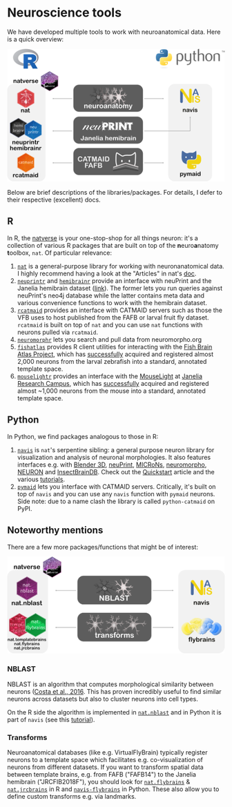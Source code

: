 # Neuroscience tools

We have developed multiple tools to work with neuroanatomical data. Here is a quick overview:

<p align="center">
<img src="https://github.com/flyconnectome/tools/raw/main/img/tools.png" width="600">
</p>

Below are brief descriptions of the libraries/packages. For details, I defer to their respective (excellent) docs.

## R
In R, the [natverse](http://natverse.org) is your one-stop-shop for all things neuron: it's a collection of various R packages that are built on top of
the **n**euro**a**natomy **t**oolbox, `nat`. Of particular relevance:

1. [`nat`](http://natverse.org/nat/) is a general-purpose library for working with neuronanatomical data.   
   I highly recommend having a look at the "Articles" in nat's [doc](http://natverse.org/nat/).
2. [`neuprintr`](http://natverse.org/neuprintr/reference/) and [`hemibrainr`](http://natverse.org/hemibrainr/) provide an interface with
   neuPrint and the Janelia hemibrain dataset ([link](https://neuprint.janelia.org)). The former lets you run queries
   against neuPrint's neo4j database while the latter contains meta data and various convenience functions to work with the hemibrain dataset.
3. [`rcatmaid`](http://natverse.org/rcatmaid/) provides an interface with CATMAID servers such as those the VFB uses to host published from the
   FAFB or larval fruit fly dataset. `rcatmaid` is built on top of `nat` and you can use `nat` functions with neurons pulled via `rcatmaid`.
4. [`neuromorphr`](https://natverse.github.io/neuromorphr/) lets you search and pull data from neuromorpho.org
5. [`fishatlas`](https://github.com/natverse/fishatlas) provides R client utilities for interacting with the [Fish Brain Atlas Project](https://www.neuro.mpg.de/baier/connectome), which has [successfully](https://www.cell.com/neuron/pdfExtended/S0896-6273(19)30391-5) acquired and registered almost 2,000 neurons from the larval zebrafish into a standard, annotated template space.
6. [`mouselightr`](https://github.com/natverse/mouselightr) provides an interface with the [MouseLight](http://mouselight.janelia.org/) at [Janelia Research Campus](https://www.janelia.org/), which has [successfully](https://www.cell.com/neuron/pdfExtended/S0896-6273(19)30391-5) acquired and registered almost ~1,000 neurons from the mouse into a standard, annotated template space.

## Python
In Python, we find packages analogous to those in R:

1. [`navis`](https://navis.readthedocs.io/en/latest/) is `nat`'s serpentine sibling: a general purpose neuron library for visualization and analysis
   of neuronal morphologies. It also features interfaces e.g. with
   [Blender 3D](https://www.blender.org),
   [neuPrint](https://navis.readthedocs.io/en/latest/source/tutorials/neuprint.html),
   [MICRoNs](https://navis.readthedocs.io/en/latest/source/tutorials/microns_tut.html),
   [neuromorpho](http://neuromorpho.org),
   [NEURON](https://navis.readthedocs.io/en/latest/source/tutorials/neuron.html) and
   [InsectBrainDB](https://navis.readthedocs.io/en/latest/source/tutorials/insectbraindb.html). Check
   out the [Quickstart](https://navis.readthedocs.io/en/latest/source/tutorials/quickstart.html) article
   and the various [tutorials](https://navis.readthedocs.io/en/latest/source/gallery.html).
2. [`pymaid`](https://pymaid.readthedocs.io/en/latest/) lets you interface with CATMAID servers. Critically, it's built on top of `navis` and you can
    use any `navis` function with `pymaid` neurons. Side note: due to a name clash the library is called `python-catmaid` on PyPI.

## Noteworthy mentions
There are a few more packages/functions that might be of interest:

<p align="center">
<img src="https://github.com/flyconnectome/tools/raw/main/img/tools2.png" width="600">
</p>

### NBLAST
NBLAST is an algorithm that computes morphological similarity between neurons ([Costa et al., 2016](https://doi-org.ezp.lib.cam.ac.uk/10.1016/j.neuron.2016.06.012). This has proven incredibly useful to find similar neurons across datasets but also to cluster neurons into cell types.

On the R side the algorithm is implemented in [`nat.nblast`](https://natverse.github.io/nat.nblast/) and in Python it is part of `navis` (see this [tutorial](https://navis.readthedocs.io/en/latest/source/tutorials/nblast.html)).

### Transforms
Neuroanatomical databases (like e.g. VirtualFlyBrain) typically register neurons to a template space which facilitates e.g. co-visualization of neurons from different
datasets. If you want to transform spatial data between template brains, e.g. from FAFB ("FAFB14") to the Janelia hemibrain ("JRCFIB2018F"), you should look for [`nat.flybrains`](https://natverse.github.io/nat.flybrains/) & [`nat.jrcbrains`](https://github.com/natverse/nat.jrcbrains) in R and [`navis-flybrains`](https://github.com/schlegelp/navis-flybrains) in Python. These also allow you to define custom transforms e.g. via landmarks.
